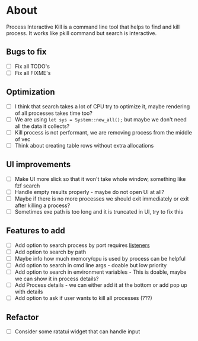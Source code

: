 # About

Process Interactive Kill is a command line tool that helps to find and kill process.
It works like pkill command but search is interactive.

## Bugs to fix

- [ ] Fix all TODO's
- [ ] Fix all FIXME's

## Optimization

- [ ] I think that search takes a lot of CPU try to optimize it, maybe rendering of all processes takes time too?
- [ ] We are using `let sys = System::new_all();` but maybe we don't need all the data it collects?
- [ ] Kill process is not performant, we are removing process from the middle of vec
- [ ] Think about creating table rows without extra allocations

## UI improvements

- [ ] Make UI more slick so that it won't take whole window, something like fzf search
- [ ] Handle empty results properly - maybe do not open UI at all?
- [ ] Maybe if there is no more processes we should exit immediately or exit after killing a process?
- [ ] Sometimes exe path is too long and it is truncated in UI, try to fix this

## Features to add

- [ ] Add option to search process by port requires [listeners](<https://github.com/GyulyVGC/listeners>)
- [ ] Add option to search by path
- [ ] Maybe info how much memory/cpu is used by process can be helpful
- [ ] Add option to search in cmd line args - doable but low priority
- [ ] Add option to search in environment variables - This is doable, maybe we can show it in process details?
- [ ] Add Process details - we can either add it at the bottom or add pop up with details
- [ ] Add option to ask if user wants to kill all processes (???)

## Refactor

- [ ] Consider some ratatui widget that can handle input
